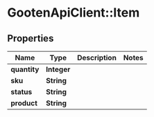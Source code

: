 # GootenApiClient::Item

## Properties
Name | Type | Description | Notes
------------ | ------------- | ------------- | -------------
**quantity** | **Integer** |  | 
**sku** | **String** |  | 
**status** | **String** |  | 
**product** | **String** |  | 


